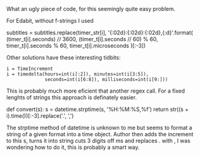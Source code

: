 What an ugly piece of code, for this seemingly quite easy problem.

For Edabit, without f-strings I used

subtitles = subtitles.replace(timer_str[i],
            '{:02d}:{:02d}:{:02d},{:d}'.format(
                (timer_t[i].seconds) // 3600,
                (timer_t[i].seconds // 60) % 60,
                timer_t[i].seconds % 60,
                timer_t[i].microseconds
                )[:-3])

Other solutions have these interesting tidbits:
    
    i = TimeIncrement
    i = timedelta(hours=int(i[:2]), minutes=int(i[3:5]), 
                  seconds=int(i[6:8]), milliseconds=int(i[9:]))
    
This is probably much more eficient that another regex call. For a fixed lenghts
of strings this approach is definately easier.

 def convert(s):
        s = datetime.strptime(s, '%H:%M:%S,%f')
        return str((s + i).time())[:-3].replace('.', ',')

The strptime method of datetime is unknown to me but  seems to format a string of a given format into a 
time object. Author then adds the increment to this s, turns it into string cuts 3 digits off ms and replaces . with ,
I was wondering how to do it, this is probably a smart way.